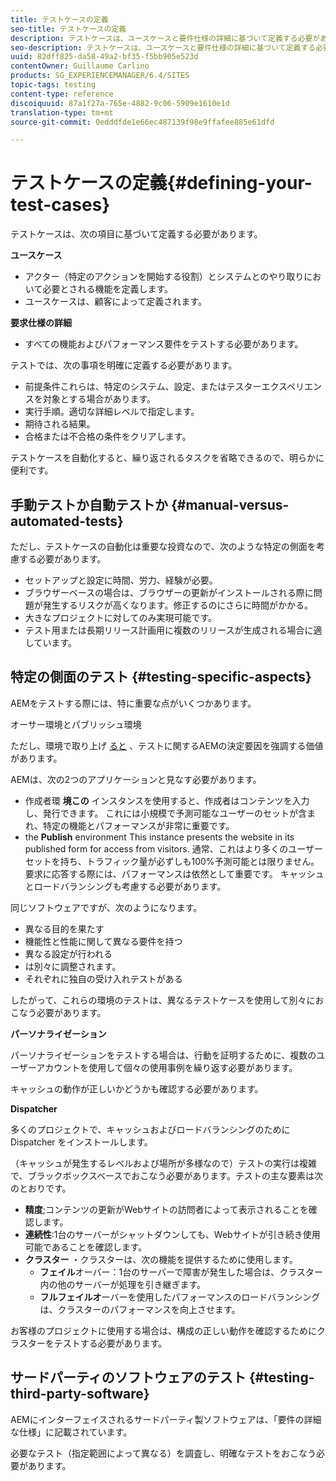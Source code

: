 ```yaml
---
title: テストケースの定義
seo-title: テストケースの定義
description: テストケースは、ユースケースと要件仕様の詳細に基づいて定義する必要があります
seo-description: テストケースは、ユースケースと要件仕様の詳細に基づいて定義する必要があります
uuid: 82dff825-da58-49a2-bf35-f5bb905e523d
contentOwner: Guillaume Carlino
products: SG_EXPERIENCEMANAGER/6.4/SITES
topic-tags: testing
content-type: reference
discoiquuid: 87a1f27a-765e-4882-9c06-5909e1610e1d
translation-type: tm+mt
source-git-commit: 0edddfde1e66ec487139f98e9ffafee885e61dfd

---
```



# テストケースの定義{#defining-your-test-cases}

テストケースは、次の項目に基づいて定義する必要があります。

**ユースケース**

* アクター（特定のアクションを開始する役割）とシステムとのやり取りにおいて必要とされる機能を定義します。
* ユースケースは、顧客によって定義されます。

**要求仕様の詳細**

* すべての機能およびパフォーマンス要件をテストする必要があります。

テストでは、次の事項を明確に定義する必要があります。

* 前提条件これらは、特定のシステム、設定、またはテスターエクスペリエンスを対象とする場合があります。
* 実行手順。適切な詳細レベルで指定します。
* 期待される結果。
* 合格または不合格の条件をクリアします。

テストケースを自動化すると、繰り返されるタスクを省略できるので、明らかに便利です。

## 手動テストか自動テストか {#manual-versus-automated-tests}

ただし、テストケースの自動化は重要な投資なので、次のような特定の側面を考慮する必要があります。

* セットアップと設定に時間、労力、経験が必要。
* ブラウザーベースの場合は、ブラウザーの更新がインストールされる際に問題が発生するリスクが高くなります。修正するのにさらに時間がかかる。
* 大きなプロジェクトに対してのみ実現可能です。
* テスト用または長期リリース計画用に複数のリリースが生成される場合に適しています。

## 特定の側面のテスト {#testing-specific-aspects}

AEMをテストする際には、特に重要な点がいくつかあります。

オーサー環境とパブリッシュ環境

ただし、環境で取り上げ [ると](/help/sites-developing/the-basics.md#environments) 、テストに関するAEMの決定要因を強調する価値があります。

AEMは、次の2つのアプリケーションと見なす必要があります。

* 作成者環 **境この** インスタンスを使用すると、作成者はコンテンツを入力し、発行できます。
これには小規模で予測可能なユーザーのセットが含まれ、特定の機能とパフォーマンスが非常に重要です。
* the **Publish** environment
This instance presents the website in its published form for access from visitors.
通常、これはより多くのユーザーセットを持ち、トラフィック量が必ずしも100%予測可能とは限りません。 要求に応答する際には、パフォーマンスは依然として重要です。 キャッシュとロードバランシングも考慮する必要があります。

同じソフトウェアですが、次のようになります。

* 異なる目的を果たす
* 機能性と性能に関して異なる要件を持つ
* 異なる設定が行われる
* は別々に調整されます。
* それぞれに独自の受け入れテストがある

したがって、これらの環境のテストは、異なるテストケースを使用して別々におこなう必要があります。

**パーソナライゼーション**

パーソナライゼーションをテストする場合は、行動を証明するために、複数のユーザーアカウントを使用して個々の使用事例を繰り返す必要があります。

キャッシュの動作が正しいかどうかも確認する必要があります。

**Dispatcher**

多くのプロジェクトで、キャッシュおよびロードバランシングのために Dispatcher をインストールします。

（キャッシュが発生するレベルおよび場所が多様なので）テストの実行は複雑で、ブラックボックスベースでおこなう必要があります。テストの主な要素は次のとおりです。

* **精度**;コンテンツの更新がWebサイトの訪問者によって表示されることを確認します。
* **連続性**:1台のサーバーがシャットダウンしても、Webサイトが引き続き使用可能であることを確認します。
* **クラスター** ・クラスターは、次の機能を提供するために使用します。
   * **フェイル**&#x200B;オーバー：1台のサーバーで障害が発生した場合は、クラスター内の他のサーバーが処理を引き継ぎます。
   * **フルフェイルオ**&#x200B;ーバーを使用したパフォーマンスのロードバランシングは、クラスターのパフォーマンスを向上させます。

お客様のプロジェクトに使用する場合は、構成の正しい動作を確認するためにクラスターをテストする必要があります。

## サードパーティのソフトウェアのテスト {#testing-third-party-software}

AEMにインターフェイスされるサードパーティ製ソフトウェアは、「要件の詳細な仕様」に記載されています。

必要なテスト（指定範囲によって異なる）を調査し、明確なテストをおこなう必要があります。
